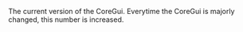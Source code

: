 The current version of the CoreGui. Everytime the CoreGui is majorly
changed, this number is increased.